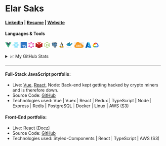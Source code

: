 # Elar Saks 

#### [LinkedIn](http://www.linkedin.com/in/elarsaks/) | [Resume](http://elar-saks.info/) | [Website](http://www.elarsaks.com) 

#### Languages & Tools
*<img height="20" src="https://raw.githubusercontent.com/elarsaks/elarsaks/master/images/vue.png">
<img height="20" src="https://raw.githubusercontent.com/elarsaks/elarsaks/master/images/react.png">
<img height="20" src="https://raw.githubusercontent.com/elarsaks/elarsaks/master/images/TypeScript.png">
<img height="20" src="https://raw.githubusercontent.com/elarsaks/elarsaks/master/images/graphql.png">
<img height="20" src="https://raw.githubusercontent.com/elarsaks/elarsaks/master/images/redis.png">
<img height="20" src="https://raw.githubusercontent.com/elarsaks/elarsaks/master/images/node.png">
<img height="20" src="https://raw.githubusercontent.com/elarsaks/elarsaks/master/images/Postgres.png">
<img height="20" src="https://raw.githubusercontent.com/elarsaks/elarsaks/master/images/linux.png">
<img height="20" src="https://raw.githubusercontent.com/elarsaks/elarsaks/master/images/docker.png">
<img height="20" src="https://raw.githubusercontent.com/elarsaks/elarsaks/master/images/aws.png">
<img height="20" src="https://raw.githubusercontent.com/elarsaks/elarsaks/master/images/azure.png">
<img height="20" src="https://raw.githubusercontent.com/elarsaks/elarsaks/master/images/gcp.png">*

<details>
  <summary>📈 My GitHub Stats</summary> 
  <br />
  <a href="https://github.com/thealmarques/thealmarques">
    <img align="center" src="https://github-readme-stats.vercel.app/api/top-langs/?username=elarsaks&hide=swift,objective-c&title_color=ffffff&text_color=c9cacc&icon_color=2bbc8a&bg_color=1d1f21" />
  </a>
</details>

---

#### Full-Stack JavaScript portfolio:
* Live: [Vue](http://javascript-portfolio-vue-client.s3-website.eu-north-1.amazonaws.com), [React](http://javascript-portfolio-react-client.s3-website.eu-north-1.amazonaws.com), Node: Back-end kept getting hacked by crypto miners and is therefore down.
* Source Code: [GitHub]( http://github.com/elarsaks/JavaScript-Portfolio)  
* Technologies used: Vue | Vuex | React | Redux | TypeScript | Node | Express | Redis | PostgreSQL | Docker | Linux | AWS (S3)


#### Front-End portfolio:
* Live: [React (Docz)](http://playing-cards-tree.s3-website.eu-north-1.amazonaws.com/)
* Source Code: [GitHub](https://github.com/elarsaks/Front-end-portfolio)  
* Technologies used: Styled-Components | React | TypeScript | AWS (S3)





